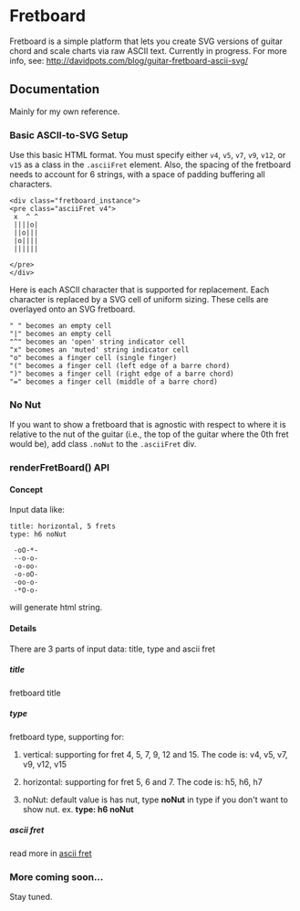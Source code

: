 # Fretboard

Fretboard is a simple platform that lets you create SVG versions of guitar chord and scale charts via raw ASCII text. Currently in progress. For more info, see: http://davidpots.com/blog/guitar-fretboard-ascii-svg/

## Documentation

Mainly for my own reference.

### Basic ASCII-to-SVG Setup
Use this basic HTML format. You must specify either `v4`, `v5`, `v7`, `v9`, `v12`, or `v15` as a class in the `.asciiFret` element. Also, the spacing of the fretboard needs to account for 6 strings, with a space of padding buffering all characters.

    <div class="fretboard_instance">
    <pre class="asciiFret v4">
     x  ^ ^ 
     ||||o| 
     ||o||| 
     |o|||| 
     |||||| 
            
    </pre>
    </div>

Here is each ASCII character that is supported for replacement. Each character is replaced by a SVG cell of uniform sizing. These cells are overlayed onto an SVG fretboard.

    " " becomes an empty cell
    "|" becomes an empty cell
    "^" becomes an 'open' string indicator cell
    "x" becomes an 'muted' string indicator cell
    "o" becomes a finger cell (single finger)
    "(" becomes a finger cell (left edge of a barre chord)
    ")" becomes a finger cell (right edge of a barre chord)
    "=" becomes a finger cell (middle of a barre chord)

### No Nut
If you want to show a fretboard that is agnostic with respect to where it is relative to the nut of the guitar (i.e., the top of the guitar where the 0th fret would be), add class `.noNut` to the `.asciiFret` div.

### renderFretBoard() API
#### Concept
Input data like:
```
title: horizontal, 5 frets
type: h6 noNut
        
 -oO-*- 
 --o-o- 
 -o-oo- 
 -o-oO- 
 -oo-o- 
 -*O-o- 
```
will generate html string.

#### Details
There are 3 parts of input data: title, type and ascii fret
##### title
fretboard title
##### type
fretboard type, supporting for:
1. vertical: supporting for fret 4, 5, 7, 9, 12 and 15. The code is: v4, v5, v7, v9, v12, v15

2. horizontal: supporting for fret 5, 6 and 7. The code is: h5, h6, h7

3. noNut: default value is has nut, type **noNut** in type if you don't want to show nut. ex. **type: h6 noNut**
##### ascii fret
read more in [ascii fret](https://github.com/birdca/fretboard#basic-ascii-to-svg-setup)

### More coming soon... 
Stay tuned.